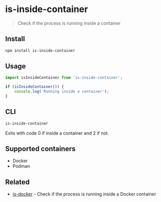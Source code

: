 # is-inside-container

> Check if the process is running inside a container

## Install

```sh
npm install is-inside-container
```

## Usage

```js
import isInsideContainer from 'is-inside-container';

if (isInsideContainer()) {
	console.log('Running inside a container');
}
```

## CLI

```sh
is-inside-container
```

Exits with code 0 if inside a container and 2 if not.

## Supported containers

- Docker
- Podman

## Related

- [is-docker](https://github.com/sindresorhus/is-docker) - Check if the process is running inside a Docker container
